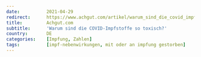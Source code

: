 ```yaml
---
date:          2021-04-29
redirect:      https://www.achgut.com/artikel/warum_sind_die_covid_impfstoffe_so_toxisch
title:         Achgut.com
subtitle:      'Warum sind die COVID-Impfstoffe so toxisch?'
country:       DE
categories:    [Impfung, Zahlen]
tags:          [impf-nebenwirkungen, mit oder an impfung gestorben]
---
```

